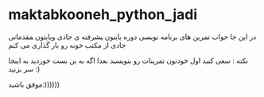 # maktabkooneh_python_jadi
در این جا جواب تمرین های برنامه نویسی دوره یایتون ‍یشرفته ی جادی ویایتون ‍مقدماتی  جادی  از مکتب خونه رو بار گذاری می کنم

نکته : سعی کنید اول خودتون تمرینات رو بنویسید بعدا اگه به بن بست خوردید به اینجا سر بزنید :)

موفق باشید:))))))
